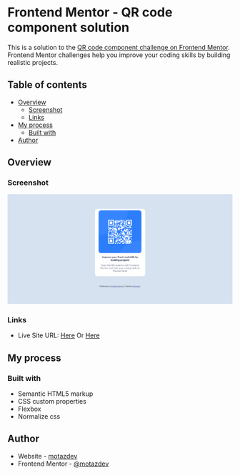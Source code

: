 # Frontend Mentor - QR code component solution

This is a solution to the [QR code component challenge on Frontend Mentor](https://www.frontendmentor.io/challenges/qr-code-component-iux_sIO_H). Frontend Mentor challenges help you improve your coding skills by building realistic projects. 

## Table of contents

- [Overview](#overview)
  - [Screenshot](#screenshot)
  - [Links](#links)
- [My process](#my-process)
  - [Built with](#built-with)
- [Author](#author)


## Overview

### Screenshot

![](./screenshot.png)


### Links

- Live Site URL: [Here](https://motazdev.codes/p/fe-m-qr-code-component) Or  [Here](https://fe-m-qr-code-comp.netlify.app/)

## My process

### Built with

- Semantic HTML5 markup
- CSS custom properties
- Flexbox
- Normalize css

## Author

- Website - [motazdev](https://www.motazdev.codes)
- Frontend Mentor - [@motazdev](https://www.frontendmentor.io/profile/motazdev)


